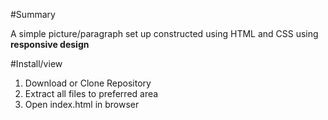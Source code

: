 #Summary

A simple picture/paragraph set up constructed using HTML and CSS using **responsive design**

#Install/view

1. Download or Clone Repository
2. Extract all files to preferred area
3. Open index.html in browser
